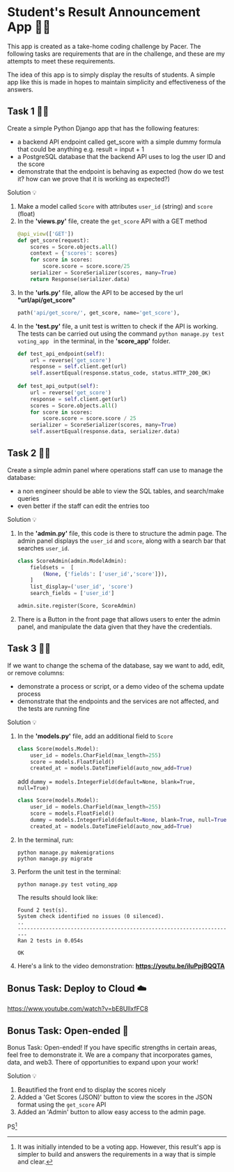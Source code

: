 # Student's Result Announcement App 👨‍🏫 
This app is created as a take-home coding challenge by Pacer. The following tasks are requirements that are in the challenge, and these are my attempts to meet these requirements. 

The idea of this app is to simply display the results of students. A simple app like this is made in hopes to maintain simplicity and effectiveness of the answers.


## Task 1  👨‍💻 
Create a simple Python Django app that has the following features:
- a backend API endpoint called get_score with a simple dummy formula that could
  be anything e.g. result = input + 1
- a PostgreSQL database that the backend API uses to log the user ID and the score
- demonstrate that the endpoint is behaving as expected (how do we test it? how can
  we prove that it is working as expected?)
    
Solution 💡
1. Make a model called `Score` with attributes `user_id` (string) and `score` (float)
2. In the **'views.py'** file, create the `get_score` API with a GET method
    ```python
    @api_view(['GET'])
    def get_score(request):
        scores = Score.objects.all()
        context = {'scores': scores}
        for score in scores: 
            score.score = score.score/25
        serializer = ScoreSerializer(scores, many=True)
        return Response(serializer.data)
    ``` 
3. In the **'urls.py'** file, allow the API to be accesed by the url **"url/api/get_score"** 
    ```python
    path('api/get_score/', get_score, name='get_score'),
    ```
4. In the **'test.py'** file, a unit test is written to check if the API is working. The tests can be carried out using the command `python manage.py test voting_app ` in the terminal, in the **'score_app'** folder. 
    ```python
    def test_api_endpoint(self):
        url = reverse('get_score')
        response = self.client.get(url)
        self.assertEqual(response.status_code, status.HTTP_200_OK)
        
    def test_api_output(self):
        url = reverse('get_score')
        response = self.client.get(url)
        scores = Score.objects.all()
        for score in scores:
            score.score = score.score / 25
        serializer = ScoreSerializer(scores, many=True)
        self.assertEqual(response.data, serializer.data)
    ```


## Task 2  👨‍💻 
Create a simple admin panel where operations staff can use to manage the database:
- a non engineer should be able to view the SQL tables, and search/make queries
- even better if the staff can edit the entries too

Solution 💡
1. In the **'admin.py'** file, this code is there to structure the admin page. The admin panel displays the `user_id` and `score`, along with a search bar that searches `user_id`.
    ```python
    class ScoreAdmin(admin.ModelAdmin): 
        fieldsets =  [
            (None, {'fields': ['user_id','score']}),
        ]
        list_display=('user_id', 'score')
        search_fields = ['user_id']

    admin.site.register(Score, ScoreAdmin)
    ```
2. There is a Button in the front page that allows users to enter the admin panel, and manipulate the data given that they have the credentials. 



## Task 3  👨‍💻 
If we want to change the schema of the database, say we want to add, edit, or remove
columns:
- demonstrate a process or script, or a demo video of the schema update process
- demonstrate that the endpoints and the services are not affected, and the tests are
  running fine

Solution 💡
1. In the **'models.py'** file, add an additional field to `Score`
    ```python
    class Score(models.Model):
        user_id = models.CharField(max_length=255)
        score = models.FloatField()
        created_at = models.DateTimeField(auto_now_add=True)
    ```
    add `dummy = models.IntegerField(default=None, blank=True, null=True)`
    ```python
    class Score(models.Model):
        user_id = models.CharField(max_length=255)
        score = models.FloatField()
        dummy = models.IntegerField(default=None, blank=True, null=True)
        created_at = models.DateTimeField(auto_now_add=True)
    ```
2. In the terminal, run:
    ```
    python manage.py makemigrations
    python manage.py migrate
    ```
3. Perform the unit test in the terminal: 
    ```
    python manage.py test voting_app
    ```
    The results should look like: 
    ```
    Found 2 test(s).
    System check identified no issues (0 silenced).
    ..
    ----------------------------------------------------------------------
    Ran 2 tests in 0.054s

    OK
    ```
4. Here's a link to the video demonstration: 
    **https://youtu.be/iluPpjBQQTA**



## Bonus Task: Deploy to Cloud ☁️

https://www.youtube.com/watch?v=bE8UllxfFC8



## Bonus Task: Open-ended 🌈
Bonus Task: Open-ended!
If you have specific strengths in certain areas, feel free to demonstrate it. We are a
company that incorporates games, data, and web3. There of opportunities to expand
upon your work!

Solution 💡
1. Beautified the front end to display the scores nicely
2. Added a 'Get Scores (JSON)' button to view the scores in the JSON format using the `get_score` API
3. Added an 'Admin' button to allow easy access to the admin page.

PS[^1]
[^1]: It was initially intended to be a voting app. However, this result's app is simpler to build and answers the requirements in a way that is simple and clear.